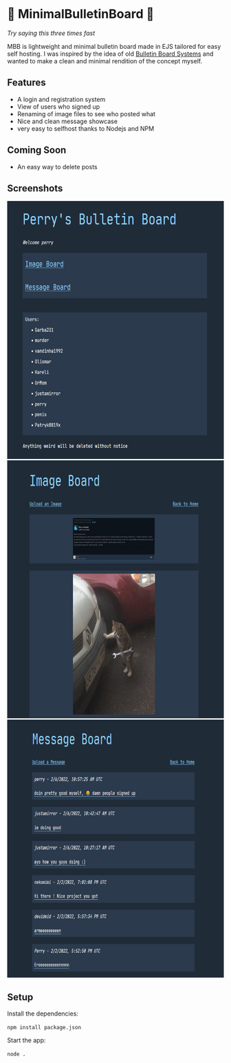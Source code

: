 # 📰 MinimalBulletinBoard 📰
*Try saying this three times fast*

MBB is lightweight and minimal bulletin board made in EJS tailored for easy self hosting. I was inspired by the idea of old [Bulletin Board Systems](https://en.wikipedia.org/wiki/Bulletin_board_system) and wanted to make a clean and minimal rendition of the concept myself.

## Features
- A login and registration system
- View of users who signed up
- Renaming of image files to see who posted what
- Nice and clean message showcase
- very easy to selfhost thanks to Nodejs and NPM

## Coming Soon
- An easy way to delete posts

## Screenshots
<img src="https://raw.githubusercontent.com/PerryPal21/MinimalBulletinBoard/main/assets/loggedin.png" width="600" height="600">
<img src="https://raw.githubusercontent.com/PerryPal21/MinimalBulletinBoard/main/assets/imgpage.png" width="600" height="600">
<img src="https://raw.githubusercontent.com/PerryPal21/MinimalBulletinBoard/main/assets/msgpage.png" width="600" height="600">

## Setup
Install the dependencies:

`npm install package.json`

Start the app:

`node .`
